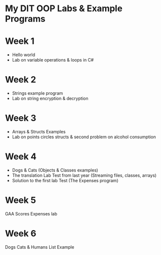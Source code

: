 My DIT OOP Labs &amp; Example Programs
===========================

Week 1
======
* Hello world
* Lab on variable operations & loops in C#

Week 2
======
* Strings example program
* Lab on string encryption & decryption

Week 3
======
* Arrays & Structs Examples 
* Lab on points circles structs & second problem on alcohol consumption

Week 4
======
* Dogs & Cats (Objects & Classes examples)
* The translation Lab Test from last year (Streaming files, classes, arrays)
* Solution to the first lab Test (The Expenses program)

Week 5
======
GAA Scores
Expenses lab

Week 6
======
Dogs Cats & Humans
List Example


